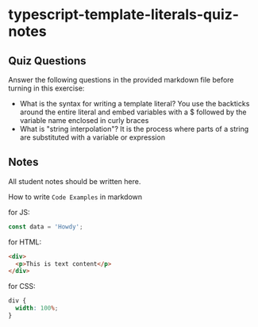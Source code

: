 # typescript-template-literals-quiz-notes

## Quiz Questions

Answer the following questions in the provided markdown file before turning in this exercise:

- What is the syntax for writing a template literal?
  You use the backticks around the entire literal and embed variables with a $ followed by the variable name enclosed in curly braces
- What is "string interpolation"?
  It is the process where parts of a string are substituted with a variable or expression

## Notes

All student notes should be written here.

How to write `Code Examples` in markdown

for JS:

```javascript
const data = 'Howdy';
```

for HTML:

```html
<div>
  <p>This is text content</p>
</div>
```

for CSS:

```css
div {
  width: 100%;
}
```
